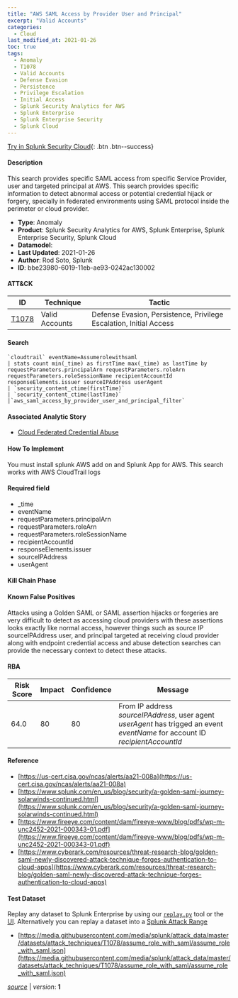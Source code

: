 ```yaml
---
title: "AWS SAML Access by Provider User and Principal"
excerpt: "Valid Accounts"
categories:
  - Cloud
last_modified_at: 2021-01-26
toc: true
tags:
  - Anomaly
  - T1078
  - Valid Accounts
  - Defense Evasion
  - Persistence
  - Privilege Escalation
  - Initial Access
  - Splunk Security Analytics for AWS
  - Splunk Enterprise
  - Splunk Enterprise Security
  - Splunk Cloud
---
```




[Try in Splunk Security Cloud](https://www.splunk.com/en_us/cyber-security.html){: .btn .btn--success}

#### Description

This search provides specific SAML access from specific Service Provider, user and targeted principal at AWS. This search provides specific information to detect abnormal access or potential credential hijack or forgery, specially in federated environments using SAML protocol inside the perimeter or cloud provider.

- **Type**: Anomaly
- **Product**: Splunk Security Analytics for AWS, Splunk Enterprise, Splunk Enterprise Security, Splunk Cloud
- **Datamodel**: 
- **Last Updated**: 2021-01-26
- **Author**: Rod Soto, Splunk
- **ID**: bbe23980-6019-11eb-ae93-0242ac130002


#### ATT&CK

| ID          | Technique   | Tactic       |
| ----------- | ----------- |--------------|
| [T1078](https://attack.mitre.org/techniques/T1078/) | Valid Accounts | Defense Evasion, Persistence, Privilege Escalation, Initial Access |


#### Search

```
`cloudtrail` eventName=Assumerolewithsaml 
| stats count min(_time) as firstTime max(_time) as lastTime by requestParameters.principalArn requestParameters.roleArn requestParameters.roleSessionName recipientAccountId responseElements.issuer sourceIPAddress userAgent 
| `security_content_ctime(firstTime)`
| `security_content_ctime(lastTime)` 
|`aws_saml_access_by_provider_user_and_principal_filter`
```

#### Associated Analytic Story
* [Cloud Federated Credential Abuse](/stories/cloud_federated_credential_abuse)


#### How To Implement
You must install splunk AWS add on and Splunk App for AWS. This search works with AWS CloudTrail logs

#### Required field
* _time
* eventName
* requestParameters.principalArn
* requestParameters.roleArn
* requestParameters.roleSessionName
* recipientAccountId
* responseElements.issuer
* sourceIPAddress
* userAgent


#### Kill Chain Phase


#### Known False Positives
Attacks using a Golden SAML or SAML assertion hijacks or forgeries are very difficult to detect as accessing cloud providers with these assertions looks exactly like normal access, however things such as source IP sourceIPAddress user, and principal targeted at receiving cloud provider along with endpoint credential access and abuse detection searches can provide the necessary context to detect these attacks.



#### RBA

| Risk Score  | Impact      | Confidence   | Message      |
| ----------- | ----------- |--------------|--------------|
| 64.0 | 80 | 80 | From IP address $sourceIPAddress$, user agent $userAgent$ has trigged an event $eventName$ for account ID $recipientAccountId$ |



#### Reference

* [https://us-cert.cisa.gov/ncas/alerts/aa21-008a](https://us-cert.cisa.gov/ncas/alerts/aa21-008a)
* [https://www.splunk.com/en_us/blog/security/a-golden-saml-journey-solarwinds-continued.html](https://www.splunk.com/en_us/blog/security/a-golden-saml-journey-solarwinds-continued.html)
* [https://www.fireeye.com/content/dam/fireeye-www/blog/pdfs/wp-m-unc2452-2021-000343-01.pdf](https://www.fireeye.com/content/dam/fireeye-www/blog/pdfs/wp-m-unc2452-2021-000343-01.pdf)
* [https://www.cyberark.com/resources/threat-research-blog/golden-saml-newly-discovered-attack-technique-forges-authentication-to-cloud-apps](https://www.cyberark.com/resources/threat-research-blog/golden-saml-newly-discovered-attack-technique-forges-authentication-to-cloud-apps)



#### Test Dataset
Replay any dataset to Splunk Enterprise by using our [`replay.py`](https://github.com/splunk/attack_data#using-replaypy) tool or the [UI](https://github.com/splunk/attack_data#using-ui).
Alternatively you can replay a dataset into a [Splunk Attack Range](https://github.com/splunk/attack_range#replay-dumps-into-attack-range-splunk-server)

* [https://media.githubusercontent.com/media/splunk/attack_data/master/datasets/attack_techniques/T1078/assume_role_with_saml/assume_role_with_saml.json](https://media.githubusercontent.com/media/splunk/attack_data/master/datasets/attack_techniques/T1078/assume_role_with_saml/assume_role_with_saml.json)



[*source*](https://github.com/splunk/security_content/tree/develop/detections/cloud/aws_saml_access_by_provider_user_and_principal.yml) \| *version*: **1**